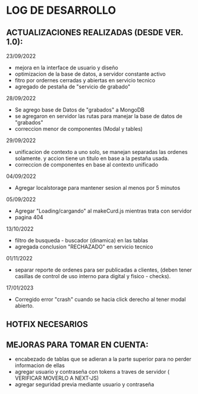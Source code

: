 # LOG DE DESARROLLO

## ACTUALIZACIONES REALIZADAS (DESDE VER. 1.0):

23/09/2022

- mejora en la interface de usuario y diseño
- optimizacion de la base de datos, a servidor constante activo
- fitro por ordernes cerradas y abiertas en servicio tecnico
- agregado de pestaña de "servicio de grabado"

28/09/2022

- Se agrego base de Datos de "grabados" a MongoDB
- se agregaron en servidor las rutas para manejar la base de datos de "grabados"
- correccion menor de componentes (Modal y tables)

29/09/2022

- unificacion de contexto a uno solo, se manejan separadas las ordenes solamente. y accion tiene un titulo en base a la pestaña usada.
- correccion de componentes en base al contexto unificado

04/09/2022

- Agregar localstorage para mantener sesion al menos por 5 minutos

05/09/2022

- Agregar "Loading/cargando" al makeCurd.js mientras trata con servidor
- pagina 404

13/10/2022

- filtro de busqueda - buscador (dinamica) en las tablas
- agregada conclusion "RECHAZADO" en servicio tecnico

01/11/2022

- separar reporte de ordenes para ser publicadas a clientes, (deben tener casillas de control de uso interno para digital y fisico - checks).

17/01/2023

- Corregido error "crash" cuando se hacia click derecho al tener modal abierto.

## HOTFIX NECESARIOS

## MEJORAS PARA TOMAR EN CUENTA:

- encabezado de tablas que se adieran a la parte superior para no perder informacion de ellas
- agregar usuario y contraseña con tokens a traves de servidor ( VERIFICAR MOVERLO A NEXT-JS)
- agregar seguridad previa mediante usuario y contraseña
